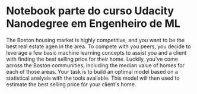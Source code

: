 # Notebook parte do curso Udacity Nanodegree em Engenheiro de ML

The Boston housing market is highly competitive, and you want to be the best real estate agen in 
the area. To compete with you peers, you decide to leverage a few basic machine learning 
concepts to assist you and a client with finding the best selling price for their home. Luckily, you've
come across the Boston communities, including the median value of homes for each of those
areas. Your task is to build an optimal model based on a statistical analysis with the tools available.
This model will then used to estimate the best selling price for your client's home.
